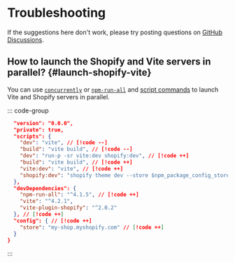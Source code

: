 # Troubleshooting

If the suggestions here don't work, please try posting questions on [GitHub Discussions](https://github.com/barrel/shopify-vite/discussions).

## How to launch the Shopify and Vite servers in parallel? {#launch-shopify-vite}

You can use [`concurrently`](https://github.com/open-cli-tools/concurrently) or [`npm-run-all`](https://github.com/mysticatea/npm-run-all) and [script commands](https://docs.npmjs.com/cli/v8/using-npm/scripts) to launch Vite and Shopify servers in parallel.

::: code-group

```json [package.json]
  "version": "0.0.0",
  "private": true,
  "scripts": {
    "dev": "vite", // [!code --]
    "build": "vite build", // [!code --]
    "dev": "run-p -sr vite:dev shopify:dev", // [!code ++]
    "build": "vite build", // [!code ++]
    "vite:dev": "vite", // [!code ++]
    "shopify:dev": "shopify theme dev --store $npm_package_config_store" // [!code ++]
  },
  "devDependencies": {
    "npm-run-all": "^4.1.5", // [!code ++]
    "vite": "^4.2.1",
    "vite-plugin-shopify": "^2.0.2"
  }, // [!code ++]
  "config": { // [!code ++]
    "store": "my-shop.myshopify.com" // [!code ++]
  }
}
```

:::
